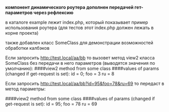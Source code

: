 **компонент динамического роутера**
**дополнен передачей гет-параметров через рефлексию**


в каталоге example лежит index.php, который показывает пример использования роутера (для тестов этот index.php должен лежать в корне проекта)

также добавлен класс SomeClass для демонстрации возможностей обработки калбэков


Если запросить http://test.local/aa/bb то вызовет метод view2 класса SomeClass без передачи в него параметров (выводятся значения по умолчанию):
####view2 method from some class
####values of params (changed if get-request is set): id = 0; foo = 3 ru = 8

Если запросить http://test.local/aa/bb?id=95&foo=78&ru=69 то передаст в метод параметры:

####view2 method from some class
####values of params (changed if get-request is set): id = 95; foo = 78 ru = 69
